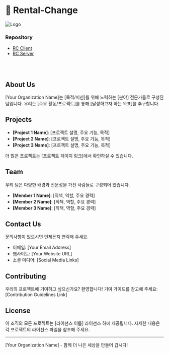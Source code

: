 # 👀 Rental-Change
![Logo](https://github.com/Rental-Change/.github/assets/122202949/4e853cf0-31b3-482a-871f-f55b41165d90)

### Repository 
- [RC Client](https://github.com/Rental-Change/RC-client) <br>
- [RC Server](https://github.com/Rental-Change/RC-server)
<br>
<br>

## About Us
[Your Organization Name]는 [목적/미션]를 위해 노력하는 [분야] 전문가들로 구성된 팀입니다. 우리는 [주요 활동/프로젝트]를 통해 [달성하고자 하는 목표]를 추구합니다.

## Projects
- **[Project 1 Name]**: [프로젝트 설명, 주요 기능, 목적]
- **[Project 2 Name]**: [프로젝트 설명, 주요 기능, 목적]
- **[Project 3 Name]**: [프로젝트 설명, 주요 기능, 목적]

더 많은 프로젝트는 [프로젝트 페이지 링크]에서 확인하실 수 있습니다.

## Team
우리 팀은 다양한 배경과 전문성을 가진 사람들로 구성되어 있습니다.

- **[Member 1 Name]**: [직책, 역할, 주요 경력]
- **[Member 2 Name]**: [직책, 역할, 주요 경력]
- **[Member 3 Name]**: [직책, 역할, 주요 경력]

## Contact Us
문의사항이 있으시면 언제든지 연락해 주세요.

- 이메일: [Your Email Address]
- 웹사이트: [Your Website URL]
- 소셜 미디어: [Social Media Links]

## Contributing
우리의 프로젝트에 기여하고 싶으신가요? 환영합니다! 기여 가이드를 참고해 주세요: [Contribution Guidelines Link]

## License
이 조직의 모든 프로젝트는 [라이선스 이름] 라이선스 하에 제공됩니다. 자세한 내용은 각 프로젝트의 라이선스 파일을 참조해 주세요.

---

[Your Organization Name] - 함께 더 나은 세상을 만들어 갑시다!
